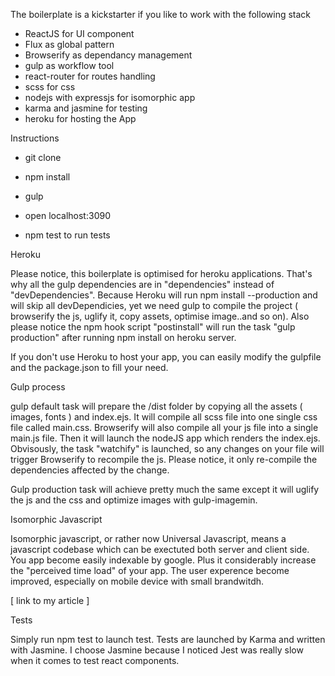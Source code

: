
The boilerplate is a kickstarter if you like to work with the following stack

- ReactJS for UI component
- Flux as global pattern 
- Browserify as dependancy management
- gulp as workflow tool
- react-router for routes handling
- scss for css
- nodejs with expressjs for isomorphic app
- karma and jasmine for testing
- heroku for hosting the App


Instructions 

- git clone
- npm install
- gulp 
- open localhost:3090

- npm test to run tests

Heroku

Please notice, this boilerplate is optimised for heroku applications. That's why all the gulp dependencies are in "dependencies" instead of "devDependencies". Because Heroku will run npm install --production and will skip all devDependicies, yet we need gulp to compile the project ( browserify the js, uglify it, copy assets, optimise image..and so on). Also please notice the npm hook script "postinstall" will run the task "gulp production" after running npm install on heroku server.

If you don't use Heroku to host your app, you can easily modify the gulpfile and the package.json to fill your need.


Gulp process

gulp default task will prepare the /dist folder by copying all the assets ( images, fonts ) and index.ejs. It will compile all scss file into one single css file called main.css. Browserify will also compile all your js file into a single main.js file. Then it will launch the nodeJS app
which renders the index.ejs. Obvisously, the task "watchify" is launched, so any changes on your file will trigger Browserify to recompile the js. Please notice, it only re-compile the dependencies affected by the change. 

Gulp production task will achieve pretty much the same except it will uglify the js and the css and optimize images with gulp-imagemin.

Isomorphic Javascript

Isomorphic javascript, or rather now Universal Javascript, means a javascript codebase which can be exectuted both server and client side. You app become easily indexable by google. Plus it considerably increase the "perceived time load" of your app. The user experence become improved, especially on mobile device with small brandwitdh. 

[ link to my article ]

Tests

Simply run npm test to launch test. Tests are launched by Karma and written with Jasmine. I choose Jasmine because I noticed Jest was really slow when it comes to test react components.
